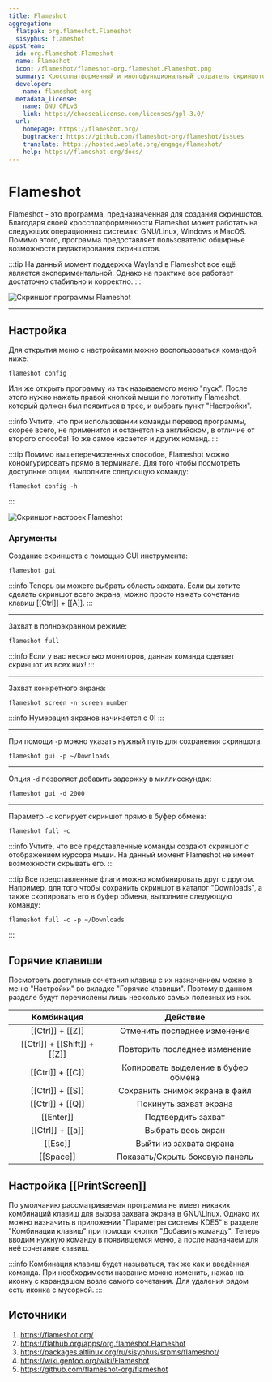 ```yaml
---
title: Flameshot
aggregation:
  flatpak: org.flameshot.Flameshot
  sisyphus: flameshot
appstream:
  id: org.flameshot.Flameshot
  name: Flameshot
  icon: /flameshot/flameshot-org.flameshot.Flameshot.png
  summary: Кроссплатформенный и многофункциональный создатель скриншотов с открытым исходным кодом.
  developer:
    name: flameshot-org
  metadata_license:
    name: GNU GPLv3
    link: https://choosealicense.com/licenses/gpl-3.0/
  url:
    homepage: https://flameshot.org/
    bugtracker: https://github.com/flameshot-org/flameshot/issues
    translate: https://hosted.weblate.org/engage/flameshot/
    help: https://flameshot.org/docs/
---
```


# Flameshot

Flameshot - это программа, предназначенная для создания скриншотов.
Благодаря своей кроссплатформенности Flameshot может работать на следующих операционных системах: GNU/Linux, Windows и MacOS.
Помимо этого, программа предоставляет пользователю обширные возможности редактирования скриншотов.

:::tip
На данный момент поддержка Wayland в Flameshot все ещё является экспериментальной.
Однако на практике все работает достаточно стабильно и корректно.
:::

![Скриншот программы Flameshot](/flameshot/flameshot_screen.png 'Скриншот программы Flameshot')

<!--@include: @apps/.parts/install/content-repo.md-->
<!--@include: @apps/.parts/install/content-flatpak.md-->

---

## Настройка

Для открытия меню с настройками можно воспользоваться командой ниже:

```shell
flameshot config
```

Или же открыть программу из так называемого меню "пуск".
После этого нужно нажать правой кнопкой мыши по логотипу Flameshot, который должен был появиться в трее, и выбрать пункт "Настройки".

:::info
Учтите, что при использовании команды перевод программы, скорее всего, не применится и останется на английском, в отличие от второго способа!
То же самое касается и других команд.
:::

:::tip
Помимо вышеперечисленных способов, Flameshot можно конфигурировать прямо в терминале.
Для того чтобы посмотреть доступные опции, выполните следующую команду:

```shell
flameshot config -h
```

:::

![Скриншот настроек Flameshot](/flameshot/flameshot_settings.png 'Скриншот настроек Flameshot')

### Аргументы

Создание скриншота с помощью GUI инструмента:

```shell
flameshot gui
```

:::info
Теперь вы можете выбрать область захвата.
Если вы хотите сделать скриншот всего экрана, можно просто нажать сочетание клавиш [[Ctrl]] + [[A]].
:::

---

Захват в полноэкранном режиме:

```shell
flameshot full
```

:::info
Если у вас несколько мониторов, данная команда сделает скриншот из всех них!
:::

---

Захват конкретного экрана:

```shell
flameshot screen -n screen_number
```

:::info
Нумерация экранов начинается с 0!
:::

---

При помощи `-p` можно указать нужный путь для сохранения скриншота:

```shell
flameshot gui -p ~/Downloads
```

---

Опция `-d` позволяет добавить задержку в миллисекундах:

```shell
flameshot gui -d 2000
```

---

Параметр `-c` копирует скриншот прямо в буфер обмена:

```shell
flameshot full -c
```

:::info
Учтите, что все представленные команды создают скриншот с отображением курсора мыши.
На данный момент Flameshot не имеет возможности скрывать его.
:::

:::tip
Все представленные флаги можно комбинировать друг с другом.
Например, для того чтобы сохранить скриншот в каталог "Downloads", а также скопировать его в буфер обмена, выполните следующую команду:

```shell
flameshot full -c -p ~/Downloads
```

:::

## Горячие клавиши

Посмотреть доступные сочетания клавиш с их назначением можно в меню "Настройки" во вкладке "Горячие клавиши".
Поэтому в данном разделе будут перечислены лишь несколько самых полезных из них.

|          Комбинация          |              Действие               |
| :--------------------------: | :---------------------------------: |
|       [[Ctrl]] + [[Z]]       |    Отменить последнее изменение     |
| [[Ctrl]] + [[Shift]] + [[Z]] |    Повторить последнее изменение    |
|       [[Ctrl]] + [[C]]       | Копировать выделение в буфер обмена |
|       [[Ctrl]] + [[S]]       |   Сохранить снимок экрана в файл    |
|       [[Ctrl]] + [[Q]]       |       Покинуть захват экрана        |
|          [[Enter]]           |         Подтвердить захват          |
|       [[Ctrl]] + [[a]]       |         Выбрать весь экран          |
|           [[Esc]]            |       Выйти из захвата экрана       |
|          [[Space]]           |   Показать/Скрыть боковую панель    |

## Настройка [[PrintScreen]]

По умолчанию рассматриваемая программа не имеет никаких комбинаций клавиш для вызова захвата экрана в GNU\Linux.
Однако их можно назначить в приложении "Параметры системы KDE5" в разделе "Комбинации клавиш" при помощи кнопки "Добавить команду".
Теперь вводим нужную команду в появившемся меню, а после назначаем для неё сочетание клавиш.

:::info
Комбинация клавиш будет называться, так же как и введённая команда.
При необходимости название можно изменить, нажав на иконку с карандашом возле самого сочетания.
Для удаления рядом есть иконка с мусоркой.
:::

## Источники

1. https://flameshot.org/
2. https://flathub.org/apps/org.flameshot.Flameshot
3. https://packages.altlinux.org/ru/sisyphus/srpms/flameshot/
4. https://wiki.gentoo.org/wiki/Flameshot
5. https://github.com/flameshot-org/flameshot
